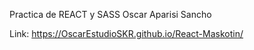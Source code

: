 
Practica de REACT y SASS
Oscar Aparisi Sancho

Link: https://OscarEstudioSKR.github.io/React-Maskotin/
